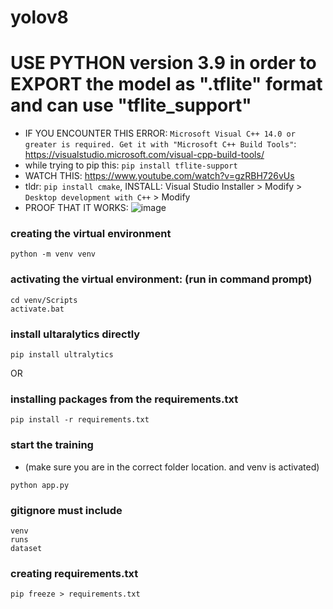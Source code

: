 # yolov8

# USE PYTHON version 3.9 in order to EXPORT the model as ".tflite" format and can use "tflite_support"
- IF YOU ENCOUNTER THIS ERROR: `Microsoft Visual C++ 14.0 or greater is required. Get it with "Microsoft C++ Build Tools"`: https://visualstudio.microsoft.com/visual-cpp-build-tools/ 
- while trying to pip this: `pip install tflite-support`
- WATCH THIS: https://www.youtube.com/watch?v=gzRBH726vUs
- tldr: `pip install cmake`, INSTALL: Visual Studio Installer > Modify > `Desktop development with C++` > Modify
- PROOF THAT IT WORKS:
![image](https://github.com/user-attachments/assets/86206ab2-f0b2-416d-b36a-86fde859ec74)

### creating the virtual environment
```
python -m venv venv
```

### activating the virtual environment: (run in command prompt)
```
cd venv/Scripts
activate.bat
```

### install ultaralytics directly
```
pip install ultralytics
```

OR 

### installing packages from the requirements.txt
```
pip install -r requirements.txt
```

### start the training 
- (make sure you are in the correct folder location. and venv is activated)
```
python app.py
```

### gitignore must include

```
venv
runs
dataset
```

### creating requirements.txt
```
pip freeze > requirements.txt
```

